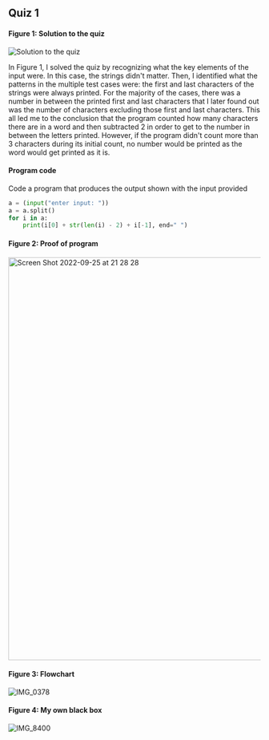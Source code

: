 ## Quiz 1
#### Figure 1: Solution to the quiz
![Solution to the quiz](https://user-images.githubusercontent.com/105724334/190463731-4fcec9f6-75d6-4602-9b51-e0fd13dab7e5.jpeg)

In Figure 1, I solved the quiz by recognizing what the key elements of the input were. In this case, the strings didn't matter. Then,
I identified what the patterns in the multiple test cases were: the first and last characters of the strings were always printed. 
For the majority of the cases, there was a number in between the printed first and last characters that I later found out was the number of 
characters excluding those first and last characters. This all led me to the conclusion that the program counted how many characters there are in a 
word and then subtracted 2 in order to get to the number in between the letters printed. However, if the program didn't count more than 3 characters
during its initial count, no number would be printed as the word would get printed as it is. 


#### Program code
Code a program that produces the output shown with the input provided
```.py
a = (input("enter input: "))
a = a.split()
for i in a:
    print(i[0] + str(len(i) - 2) + i[-1], end=" ")
``` 

#### Figure 2: Proof of program
<img width="804" alt="Screen Shot 2022-09-25 at 21 28 28" src="https://user-images.githubusercontent.com/105724334/192144587-fbdd8d77-1c1f-43c2-a966-24cb62f4e1e8.png">

#### Figure 3: Flowchart
![IMG_0378](https://user-images.githubusercontent.com/105724334/192144551-671b3083-e73d-4434-a2d0-37ea60b2547e.jpg)

#### Figure 4: My own black box 
![IMG_8400](https://user-images.githubusercontent.com/105724334/190463975-ccd80ceb-2779-4a19-ba17-7ca1c8306fe5.jpeg)
